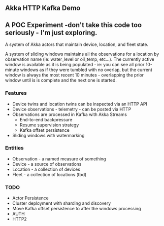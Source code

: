 Akka HTTP Kafka Demo
---

## A POC Experiment -don't take this code too seriously - I'm just exploring.

A system of Akka actors that maintain device, location, and fleet state.

A system of sliding windows maintains all the observations for a location by
observation name (ie: water_level or oil_temp, etc...).  The currently active
window is available as it is being populated - ie: you can see all prior 10-minute
windows as if they were tumbled with no overlap, but the current window is always
the most recent 10 minutes - overlapping the prior window until is is complete
and the next one is started.

### Features
  * Device twins and location twins can be inspected via an HTTP API
  * Device observations - telemetry - can be posted via HTTP
  * Observations are processed in Kafka with Akka Streams
    * End-to-end backpressure
    * Resume supervision strategy
    * Kafka offset persistence
  * Sliding windows with watermarking

### Entities
  * Observation - a named measure of something
  * Device - a source of observations
  * Location - a collection of devices
  * Fleet - a collection of locations (tbd)

### TODO
  * Actor Persistence
  * Cluster deployment with sharding and discovery
  * Move Kafka offset persistence to after the windows processing
  * AUTH
  * HTTP2
